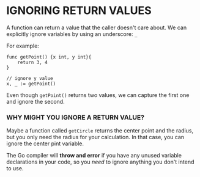 # IGNORING RETURN VALUES

A function can return a value that the caller doesn't care about. We can explicitly ignore variables by using an underscore: `_`

For example:

```
func getPoint() {x int, y int}{
    return 3, 4
}

// ignore y value
x, _ := getPoint()
```

Even though `getPoint()` returns two values, we can capture the first one and ignore the second.

### WHY MIGHT YOU IGNORE A RETURN VALUE?

Maybe a function called `getCircle` returns the center point and the radius, but you only need the radius for your calculation. In that case, you can ignore the center pint variable.

The Go compiler will **throw and error** if you have any unused variable declarations in your code, so you _need_ to ignore anything you don't intend to use.
